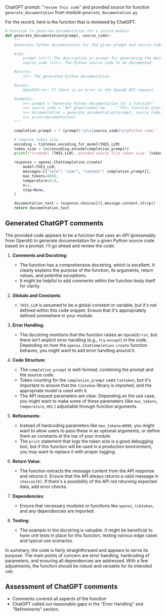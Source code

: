 ChatGPT prompt: "`review this code`" and provided source for function `generate_documentation` from module `generate_documentation.py`

For the record, here is the function that is reviewed by ChatGPT.

```python
# Function to generate documentation for a source module
def generate_documentation(prompt, source_code):
    """
    Generates Python documentation for the given prompt and source code.

    Args:
        prompt (str): The description or prompt for generating the documentation.
        source_code (str): The Python source code to be documented.

    Returns:
        str: The generated Python documentation.

    Raises:
        OpenAIError: If there is an error in the OpenAI API request.

    Examples:
        >>> prompt = "Generate Python documentation for a function"
        >>> source_code = "def greet(name):\n    '''This function greets the given name.'''\n    print('Hello,', name)"
        >>> documentation = generate_documentation(prompt, source_code)
        >>> print(documentation)
    """

    completion_prompt = f'{prompt}:\n\n{source_code}\n\nPython code:'

    # compute token size
    encoding = tiktoken.encoding_for_model(THIS_LLM)
    token_size = len(encoding.encode(completion_prompt))
    print(f">>>model {THIS_LLM}, encoded source file token size: {token_size}")

    response = openai.ChatCompletion.create(
        model=THIS_LLM,
        messages=[{"role": "user", "content": completion_prompt}],
        max_tokens=8096,
        temperature=0.0,
        n=1,
        stop=None,
    )

    documentation_text = response.choices[0].message.content.strip()
    return documentation_text

```

## Generated ChatGPT comments
The provided code appears to be a function that uses an API (presumably from OpenAI) to generate documentation for a given Python source code based on a prompt. I'll go ahead and review the code:

1. **Comments and Docstring**:
    - The function has a comprehensive docstring, which is excellent. It clearly explains the purpose of the function, its arguments, return values, and potential exceptions.
    - It might be helpful to add comments within the function body itself for clarity.

2. **Globals and Constants**:
    - `THIS_LLM` is assumed to be a global constant or variable, but it's not defined within this code snippet. Ensure that it's appropriately defined somewhere in your module.

3. **Error Handling**:
    - The docstring mentions that the function raises an `OpenAIError`, but there isn't explicit error handling (e.g., `try`-`except`) in the code. Depending on how the `openai.ChatCompletion.create` function behaves, you might want to add error handling around it.

4. **Code Structure**:
    - The `completion_prompt` is well-formed, combining the prompt and the source code.
    - Token counting for the `completion_prompt` uses `tiktoken`, but it's important to ensure that the `tiktoken` library is imported, and the appropriate model is used with it.
    - The API request parameters are clear. Depending on the use case, you might want to make some of these parameters (like `max_tokens`, `temperature`, etc.) adjustable through function arguments.

5. **Refinements**:
    - Instead of hardcoding parameters like `max_tokens=8096`, you might want to allow users to pass these in as optional arguments, or define them as constants at the top of your module.
    - The `print` statement that logs the token size is a good debugging tool, but if this function will be used in a production environment, you may want to replace it with proper logging.

6. **Return Value**:
    - The function extracts the message content from the API response and returns it. Ensure that the API always returns a valid message in `choices[0]`. If there's a possibility of the API not returning expected data, add error checks.

7. **Dependencies**:
    - Ensure that necessary modules or functions like `openai`, `tiktoken`, and any dependencies are imported.

8. **Testing**:
    - The example in the docstring is valuable. It might be beneficial to have unit tests in place for this function, testing various edge cases and typical use scenarios.

In summary, the code is fairly straightforward and appears to serve its purpose. The main points of concern are error handling, hardcoding of parameters, and ensuring all dependencies are addressed. With a few adjustments, the function should be robust and versatile for its intended use.

## Assessment of ChatGPT comments

* Comments covered all aspects of the function
* ChatGPT called out reasonable gaps in the "Error Handling" and "Refinements" section.
